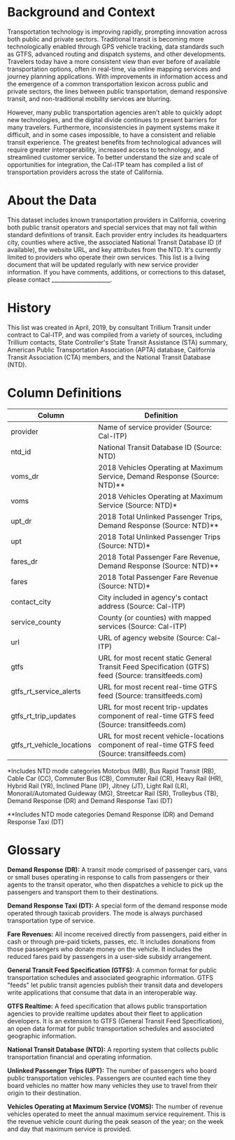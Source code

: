 # Background and Context

Transportation technology is improving rapidly, prompting innovation across both public and private sectors. Traditional transit is becoming more technologically enabled through GPS vehicle tracking, data standards such as GTFS, advanced routing and dispatch systems, and other developments. Travelers today have a more consistent view than ever before of available transportation options, often in real-time, via online mapping services and journey planning applications. With improvements in information access and the emergence of a common transportation lexicon across public and private sectors, the lines between public transportation, demand responsive transit, and non-traditional mobility services are blurring. 

However, many public transportation agencies aren't able to quickly adopt new technologies, and the digital divide continues to present barriers for many travelers. Furthermore, inconsistencies in payment systems make it difficult, and in some cases impossible, to have a consistent and reliable transit experience. The greatest benefits from technological advances will require greater interoperability, increased access to technology, and streamlined customer service. To better understand the size and scale of opportunities for integration, the Cal-ITP team has compiled a list of transportation providers across the state of California.

# About the Data

This dataset includes known transportation providers in California, covering both public transit operators and special services that may not fall within standard definitions of transit. Each provider entry includes its headquarters city, counties where active, the associated National Transit Database ID (if available), the website URL, and key attributes from the NTD. It's currently limited to providers who operate their own services. This list is a living document that will be updated regularly with new service provider information. If you have comments, additions, or corrections to this dataset, please contact _____________________.

# History

This list was created in April, 2019, by consultant Trillium Transit under contract to Cal-ITP, and was compiled from a variety of sources, including Trillium contacts, State Controller's State Transit Assistance (STA) summary, American Public Transportation Association (APTA) database, California Transit Association (CTA) members, and the National Transit Database (NTD). 


# Column Definitions

|Column   |Definition   |
|---|---|
|provider   |Name of service provider (Source: Cal-ITP)   |
|ntd_id   |National Transit Database ID (Source: NTD)   |
|voms_dr   |2018 Vehicles Operating at Maximum Service, Demand Response (Source: NTD)**   |
|voms   |2018 Vehicles Operating at Maximum Service (Source: NTD)*   |
|upt_dr   |2018 Total Unlinked Passenger Trips, Demand Response (Source: NTD)**   |
|upt   |2018 Total Unlinked Passenger Trips (Source: NTD)*   |
|fares_dr   |2018 Total Passenger Fare Revenue, Demand Response (Source: NTD)**   |
|fares   |2018 Total Passenger Fare Revenue (Source: NTD)*   |
|contact_city   |City included in agency's contact address	(Source: Cal-ITP)   |
|service_county   |County (or counties) with mapped services (Source: Cal-ITP)   |
|url   |URL of agency website (Source: Cal-ITP)   |
|gtfs   |URL for most recent static General Transit Feed Specification (GTFS) feed (Source: transitfeeds.com)   |
|gtfs_rt_service_alerts   |URL for most recent real-time GTFS feed (Source: transitfeeds.com)   |
|gtfs_rt_trip_updates   |URL for most recent trip-updates component of real-time GTFS feed (Source: transitfeeds.com)   |
|gtfs_rt_vehicle_locations   |URL for most recent vehicle-locations component of real-time GTFS feed (Source: transitfeeds.com)   |

*Includes NTD mode categories Motorbus (MB), Bus Rapid Transit (RB), Cable Car (CC), Commuter Bus (CB), Commuter Rail (CR), Heavy Rail (HR), Hybrid Rail (YR), Inclined Plane (IP), Jitney (JT), Light Rail (LR), Monorail/Automated  Guideway (MG), Streetcar Rail (SR), Trolleybus (TB), Demand Response (DR) and Demand Response Taxi (DT)

**Includes NTD mode categories Demand Response (DR) and Demand Response Taxi (DT)

# Glossary

**Demand Response (DR):** A transit mode comprised of passenger cars, vans or small buses operating in response to calls from passengers or their agents to the transit operator, who then dispatches a vehicle to pick up the passengers and transport them to their destinations. 

**Demand Response Taxi (DT):** A special form of the demand response mode operated through taxicab providers. The mode is always purchased transportation type of service.

**Fare Revenues:** All income received directly from passengers, paid either in cash or through pre-paid tickets, passes, etc. It includes donations from those passengers who donate money on the vehicle. It includes the reduced fares paid by passengers in a user-side subsidy arrangement. 

**General Transit Feed Specification (GTFS):** A common format for public transportation schedules and associated geographic information. GTFS "feeds" let public transit agencies publish their transit data and developers write applications that consume that data in an interoperable way.

**GTFS Realtime:** A feed specification that allows public transportation agencies to provide realtime updates about their fleet to application developers. It is an extension to GTFS (General Transit Feed Specification), an open data format for public transportation schedules and associated geographic information.

**National Transit Database (NTD):** A reporting system that collects public transportation financial and operating information.

**Unlinked Passenger Trips (UPT):** The number of passengers who board public transportation vehicles. Passengers are counted each time they board vehicles no matter how many vehicles they use to travel from their origin to their destination.

**Vehicles Operating at Maximum Service (VOMS):** The number of revenue vehicles operated to meet the annual maximum service requirement. This is the revenue vehicle count during the peak season of the year; on the week and day that maximum service is provided. 


